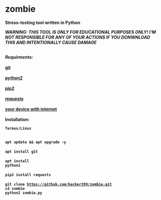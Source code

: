 # zombie
<b>Stress-testing tool written in Python</b>

<b><i>WARNING: THIS TOOL IS ONLY FOR EDUCATIONAL PURPOSES ONLY! I'M NOT RESPONSIBLE FOR ANY OF YOUR ACTIONS IF YOU DONWNLOAD THIS AND INTENTIONALLY CAUSE DAMAGE</br></i>  

<br><var>Requirments:</var></br>
<br><ins>git</ins></br>
<br><ins>python2</ins></br>
<br><ins>pip2</ins></br>
<br><ins>requests</ins></br>
<br><ins>your device with internet</ins></br>
<br><b>Installation:</b></br>

<code>Termux/Linux</code>

<br><code>apt update && apt upgrade -y</br></code>
<br><code>apt install git</br></code>
<br><code>apt install python2</br></code>
<br><code>pip2 install requests</br></code>
<br><code>git clone https://github.com/hacker399/zombie.git</code></br>
<code>cd zombie</code>
<br><code>python2 zombie.py</br></code>

